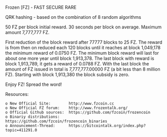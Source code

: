 Frozen [FZ] - FAST SECURE RARE

QRK hashing - based on the combination of 8 random algorithms

50 FZ per block initial reward. 30 seconds per block on average.
Maximum amount 7,777,777 FZ.

First reduction of the block reward after 77777 blocks to 25 FZ. The reward
is from then on reduced each 120 blocks until it reaches at block 1,049,178 the
minimum reward of 0.0750 FZ. The minimum block reward will last for about one
more year until block 1,913,378. The last block with reward is block 1,913,789,
it gets a reward of 0.0788 FZ. With the last block the amount of FZ issued in
total is 7,777,777.00000 FZ (a bit less than 8 million FZ). Starting with block
1,913,380 the block subsidy is zero.

Enjoy FZ! Spread the word!


Resources:

    o New Official Site:        http://www.fzcoin.cc
    o New Official FZ forum:    http://www.frozentalk.org/
    o Official Github sources:  https://github.com/fzcoin/frozencoin
    o Binariy distributions:    https://github.com/fzcoin/frozencoin_binaries
    o Announcement-Thread:      https://bitcointalk.org/index.php?topic=411291.0
